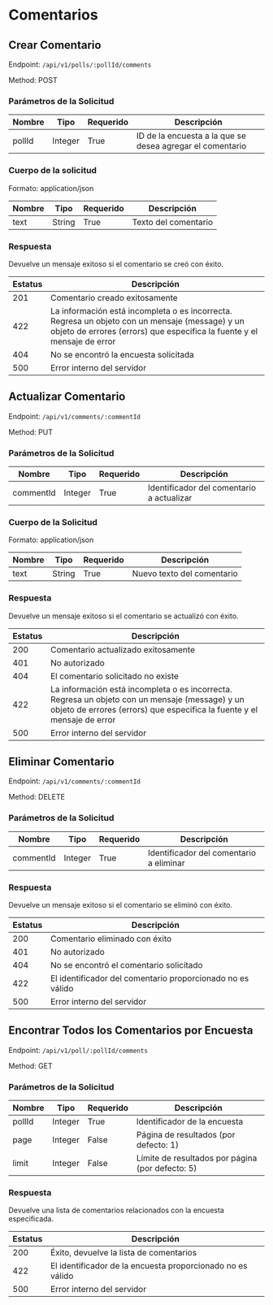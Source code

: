 # Comentarios

## Crear Comentario

Endpoint: `/api/v1/polls/:pollId/comments`

Method: POST

### Parámetros de la Solicitud

| Nombre   | Tipo   | Requerido | Descripción                          |
| -------- | ------ | --------- | ------------------------------------ |
| pollId   | Integer | True      | ID de la encuesta a la que se desea agregar el comentario |

### Cuerpo de la solicitud

Formato: application/json

| Nombre   | Tipo   | Requerido | Descripción                          |
| -------- | ------ | --------- | ------------------------------------ |                          
| text     | String | True      | Texto del comentario                 |

### Respuesta

Devuelve un mensaje exitoso si el comentario se creó con éxito.

| Estatus | Descripción                              |
| ------- | ---------------------------------------- |
| 201     | Comentario creado exitosamente           |
| 422     | La información está incompleta o es incorrecta. Regresa un objeto con un mensaje (message) y un objeto de errores (errors) que especifica la fuente y el mensaje de error |
| 404     | No se encontró la encuesta solicitada    |
| 500     | Error interno del servidor               |

<div style="page-break-after: always;"></div>

## Actualizar Comentario

Endpoint: `/api/v1/comments/:commentId`

Method: PUT

### Parámetros de la Solicitud

| Nombre     | Tipo   | Requerido | Descripción                               |
| ---------- | ------ | --------- | ----------------------------------------- |
| commentId  | Integer | True      | Identificador del comentario a actualizar |

### Cuerpo de la Solicitud

Formato: application/json

| Nombre | Tipo   | Requerido | Descripción        |
| ------ | ------ | --------- | ------------------ |
| text   | String | True      | Nuevo texto del comentario |

### Respuesta

Devuelve un mensaje exitoso si el comentario se actualizó con éxito.

| Estatus | Descripción                              |
| ------- | ---------------------------------------- |
| 200     | Comentario actualizado exitosamente     |
| 401     | No autorizado                            |
| 404     | El comentario solicitado no existe      |
| 422     | La información está incompleta o es incorrecta. Regresa un objeto con un mensaje (message) y un objeto de errores (errors) que especifica la fuente y el mensaje de error |
| 500     | Error interno del servidor               |

<div style="page-break-after: always;"></div>

## Eliminar Comentario

Endpoint: `/api/v1/comments/:commentId`

Method: DELETE

### Parámetros de la Solicitud

| Nombre     | Tipo   | Requerido | Descripción                               |
| ---------- | ------ | --------- | ----------------------------------------- |
| commentId  | Integer | True      | Identificador del comentario a eliminar   |

### Respuesta

Devuelve un mensaje exitoso si el comentario se eliminó con éxito.

| Estatus | Descripción                              |
| ------- | ---------------------------------------- |
| 200     | Comentario eliminado con éxito          |
| 401     | No autorizado                            |
| 404     | No se encontró el comentario solicitado |
| 422     | El identificador del comentario proporcionado no es válido |
| 500     | Error interno del servidor               |

<div style="page-break-after: always;"></div>

## Encontrar Todos los Comentarios por Encuesta

Endpoint: `/api/v1/poll/:pollId/comments`

Method: GET

### Parámetros de la Solicitud

| Nombre  | Tipo   | Requerido | Descripción                               |
| ------- | ------ | --------- | ----------------------------------------- |
| pollId  | Integer | True      | Identificador de la encuesta              |
| page    | Integer | False     | Página de resultados (por defecto: 1)    |
| limit   | Integer | False     | Límite de resultados por página (por defecto: 5) |

### Respuesta

Devuelve una lista de comentarios relacionados con la encuesta especificada.

| Estatus | Descripción                              |
| ------- | ---------------------------------------- |
| 200     | Éxito, devuelve la lista de comentarios |
| 422     | El identificador de la encuesta proporcionado no es válido |
| 500     | Error interno del servidor               |

